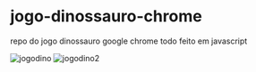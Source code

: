 # jogo-dinossauro-chrome
repo do jogo dinossauro google chrome todo feito em javascript


![jogodino](https://user-images.githubusercontent.com/5197047/139586540-a91f3718-6a43-44f1-9802-34a5c8668b0e.png)
![jogodino2](https://user-images.githubusercontent.com/5197047/139586541-67ff4b1e-cd2b-4bcc-8306-e7c894461f14.png)

